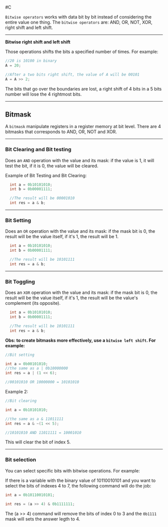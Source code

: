 #C

`Bitwise operators` works with data bit by bit instead of considering the entire value one thing. The `bitwise operators` are: AND, OR, NOT, XOR, right shift and left shift.

----------------------

**Bitwise right shift and left shift**

Those operations shifts the bits a specified number of times. For example:

```C
//20 is 10100 in binary
A = 20;

//After a two bits right shift, the value of A will be 00101
A = A >> 2;
```
The bits that go over the boundaries are lost, a right shift of 4 bits in a 5 bits number will lose the 4 rightmost bits.

------------------------------

## Bitmask

A `bitmask` manipulate registers in a register memory at bit level. There are 4 bitmasks that corresponds to AND, OR, NOT and XOR.

---------------------

### Bit Clearing and Bit testing

Does an `AND` operation with the value and its mask: if the value is 1, it will test the bit, if it is 0, the value will be cleared.

Example of Bit Testing and Bit Clearing:

```C
  int a = 0b10101010;
  int b = 0b00001111;

  //The result will be 00001010
  int res = a & b;
```

-------------------

### Bit Setting

Does an `OR` operation with the value and its mask: if the mask bit is 0, the result will be the value itself, if it's 1, the result will be 1.

```C
  int a = 0b10101010;
  int b = 0b00001111;

  //The result will be 10101111
  int res = a & b;
```

----------------

### Bit Toggling

Does an `XOR` operation with the value and its mask: if the mask bit is 0, the result will be the value itself, if it's 1, the result will be the value's complement (its opposite).

```C
  int a = 0b10101010;
  int b = 0b00001111;

  //The result will be 10101111
  int res = a & b;
```

**Obs: to create bitmasks more effectively, use a `bitwise left shift`. For example:**

```C
//Bit setting

int a = 0b00101010;
//the same as a | 0b10000000
int res = a | (1 << 6);

//00101010 OR 10000000 = 10101010
```

Example 2:

```C
//Bit clearing

int a = 0b10101010;

//the same as a & 11011111
int res = a & ~(1 << 5);

//10101010 AND 11011111 = 10001010
```

This will clear the bit of index 5.

------------------

### Bit selection

You can select specific bits with bitwise operations. For example:

If there is a variable with the binary value of 10110010101 and you want to select the bits of indexes 4 to 7, the following command will do the job:

```C
int a = 0b10110010101;

int res = (a >> 4) & 0b1111111;
```

The (a >> 4) command will remove the bits of index 0 to 3 and the `0b1111` mask will sets the answer legth to 4.
